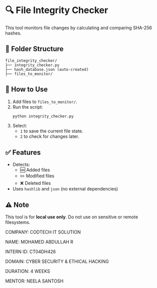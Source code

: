# 🔍 File Integrity Checker

This tool monitors file changes by calculating and comparing SHA-256 hashes.

## 📁 Folder Structure

```
file_integrity_checker/
├── integrity_checker.py
├── hash_database.json (auto-created)
├── files_to_monitor/
```

## 🚀 How to Use

1. Add files to `files_to_monitor/`.
2. Run the script:
   ```bash
   python integrity_checker.py
   ```
3. Select:
   - `1` to save the current file state.
   - `2` to check for changes later.

## ✅ Features

- Detects:
  - 🆕 Added files
  - ✏️ Modified files
  - ❌ Deleted files
- Uses `hashlib` and `json` (no external dependencies)

## ⚠️ Note

This tool is for **local use only**. Do not use on sensitive or remote filesystems.

COMPANY: CODTECH IT SOLUTION

NAME: MOHAMED ABDULLAH R

INTERN ID: CT04DH426

DOMAIN: CYBER SECURITY & ETHICAL HACKING

DURATION: 4 WEEKS

MENTOR: NEELA SANTOSH
